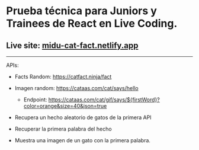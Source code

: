 # Prueba técnica para Juniors y Trainees de React en Live Coding.
## Live site: [midu-cat-fact.netlify.app](https://midu-cat-fact.netlify.app/)
---
APIs:

- Facts Random: https://catfact.ninja/fact
- Imagen random: https://cataas.com/cat/says/hello
  - Endpoint: https://cataas.com/cat/gif/says/${firstWord}?color=orange&size=40&json=true

- Recupera un hecho aleatorio de gatos de la primera API
- Recuperar la primera palabra del hecho
- Muestra una imagen de un gato con la primera palabra.
